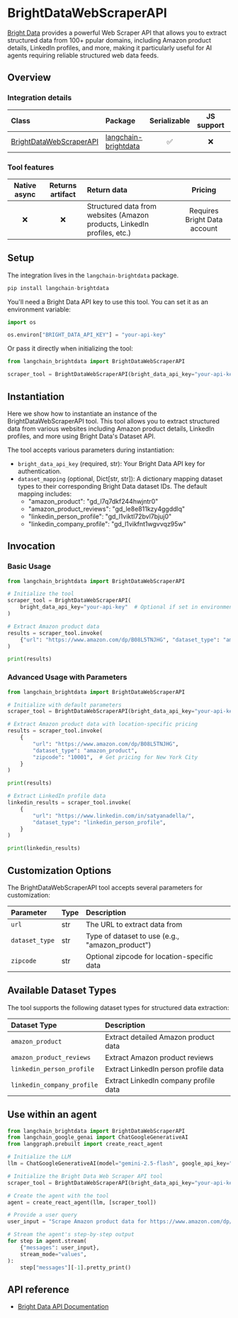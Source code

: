 # BrightDataWebScraperAPI

[Bright Data](https://brightdata.com/) provides a powerful Web Scraper API that allows you to extract structured data from 100+ ppular domains, including Amazon product details, LinkedIn profiles, and more, making it particularly useful for AI agents requiring reliable structured web data feeds.

## Overview

### Integration details

|Class|Package|Serializable|JS support|Package latest|
|:--|:--|:-:|:-:|:-:|
|[BrightDataWebScraperAPI](https://pypi.org/project/langchain-brightdata/)|[langchain-brightdata](https://pypi.org/project/langchain-brightdata/)|✅|❌|![PyPI - Version](https://img.shields.io/pypi/v/langchain-brightdata?style=flat-square&label=%20)|

### Tool features

|Native async|Returns artifact|Return data|Pricing|
|:-:|:-:|:--|:-:|
|❌|❌|Structured data from websites (Amazon products, LinkedIn profiles, etc.)|Requires Bright Data account|


## Setup

The integration lives in the `langchain-brightdata` package.



```python
pip install langchain-brightdata
```

You'll need a Bright Data API key to use this tool. You can set it as an environment variable:


```python
import os

os.environ["BRIGHT_DATA_API_KEY"] = "your-api-key"
```

Or pass it directly when initializing the tool:


```python
from langchain_brightdata import BrightDataWebScraperAPI

scraper_tool = BrightDataWebScraperAPI(bright_data_api_key="your-api-key")
```

## Instantiation

Here we show how to instantiate an instance of the BrightDataWebScraperAPI tool. This tool allows you to extract structured data from various websites including Amazon product details, LinkedIn profiles, and more using Bright Data's Dataset API.

The tool accepts various parameters during instantiation:

- `bright_data_api_key` (required, str): Your Bright Data API key for authentication.
- `dataset_mapping` (optional, Dict[str, str]): A dictionary mapping dataset types to their corresponding Bright Data dataset IDs. The default mapping includes:
    - "amazon_product": "gd_l7q7dkf244hwjntr0"
    - "amazon_product_reviews": "gd_le8e811kzy4ggddlq"
    - "linkedin_person_profile": "gd_l1viktl72bvl7bjuj0"
    - "linkedin_company_profile": "gd_l1vikfnt1wgvvqz95w"

## Invocation

### Basic Usage


```python
from langchain_brightdata import BrightDataWebScraperAPI

# Initialize the tool
scraper_tool = BrightDataWebScraperAPI(
    bright_data_api_key="your-api-key"  # Optional if set in environment variables
)

# Extract Amazon product data
results = scraper_tool.invoke(
    {"url": "https://www.amazon.com/dp/B08L5TNJHG", "dataset_type": "amazon_product"}
)

print(results)
```

### Advanced Usage with Parameters


```python
from langchain_brightdata import BrightDataWebScraperAPI

# Initialize with default parameters
scraper_tool = BrightDataWebScraperAPI(bright_data_api_key="your-api-key")

# Extract Amazon product data with location-specific pricing
results = scraper_tool.invoke(
    {
        "url": "https://www.amazon.com/dp/B08L5TNJHG",
        "dataset_type": "amazon_product",
        "zipcode": "10001",  # Get pricing for New York City
    }
)

print(results)

# Extract LinkedIn profile data
linkedin_results = scraper_tool.invoke(
    {
        "url": "https://www.linkedin.com/in/satyanadella/",
        "dataset_type": "linkedin_person_profile",
    }
)

print(linkedin_results)
```

## Customization Options

The BrightDataWebScraperAPI tool accepts several parameters for customization:

|Parameter|Type|Description|
|:--|:--|:--|
|`url`|str|The URL to extract data from|
|`dataset_type`|str|Type of dataset to use (e.g., "amazon_product")|
|`zipcode`|str|Optional zipcode for location-specific data|


## Available Dataset Types

The tool supports the following dataset types for structured data extraction:

|Dataset Type|Description|
|:--|:--|
|`amazon_product`|Extract detailed Amazon product data|
|`amazon_product_reviews`|Extract Amazon product reviews|
|`linkedin_person_profile`|Extract LinkedIn person profile data|
|`linkedin_company_profile`|Extract LinkedIn company profile data|


## Use within an agent


```python
from langchain_brightdata import BrightDataWebScraperAPI
from langchain_google_genai import ChatGoogleGenerativeAI
from langgraph.prebuilt import create_react_agent

# Initialize the LLM
llm = ChatGoogleGenerativeAI(model="gemini-2.5-flash", google_api_key="your-api-key")

# Initialize the Bright Data Web Scraper API tool
scraper_tool = BrightDataWebScraperAPI(bright_data_api_key="your-api-key")

# Create the agent with the tool
agent = create_react_agent(llm, [scraper_tool])

# Provide a user query
user_input = "Scrape Amazon product data for https://www.amazon.com/dp/B0D2Q9397Y?th=1 in New York (zipcode 10001)."

# Stream the agent's step-by-step output
for step in agent.stream(
    {"messages": user_input},
    stream_mode="values",
):
    step["messages"][-1].pretty_print()
```

## API reference

- [Bright Data API Documentation](https://docs.brightdata.com/scraping-automation/web-scraper-api/overview)
